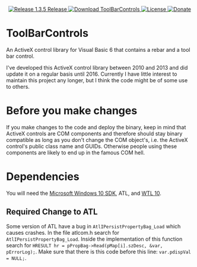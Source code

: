 <p align=center>
  <a href="https://github.com/TimoKunze/ToolBarControls/releases/tag/1.3.5">
    <img alt="Release 1.3.5 Release" src="https://img.shields.io/badge/release-1.3.5-0688CB.svg">
  </a>
  <a href="https://github.com/TimoKunze/ToolBarControls/releases">
    <img alt="Download ToolBarControls" src="https://img.shields.io/badge/download-latest-0688CB.svg">
  </a>
  <a href="https://github.com/TimoKunze/ToolBarControls/blob/master/LICENSE">
    <img alt="License" src="https://img.shields.io/badge/license-MIT-0688CB.svg">
  </a>
  <a href="https://www.paypal.com/xclick/business=TKunze71216%40gmx.de&item_name=ToolBarControls&no_shipping=1&tax=0&currency_code=EUR">
    <img alt="Donate" src="https://img.shields.io/badge/%24-donate-E44E4A.svg">
  </a>
</p>

# ToolBarControls
An ActiveX control library for Visual Basic 6 that contains a rebar and a tool bar control.

I've developed this ActiveX control library between 2010 and 2013 and did update it on a regular basis until 2016. Currently I have little interest to maintain this project any longer, but I think the code might be of some use to others.

# Before you make changes
If you make changes to the code and deploy the binary, keep in mind that ActiveX controls are COM components and therefore should stay binary compatible as long as you don't change the COM object's, i.e. the ActiveX control's public class name and GUIDs. Otherwise people using these components are likely to end up in the famous COM hell.

# Dependencies
You will need the [Microsoft Windows 10 SDK](https://developer.microsoft.com/en-us/windows/downloads/windows-10-sdk), ATL, and [WTL 10](https://sourceforge.net/projects/wtl/).

## Required Change to ATL
Some version of ATL have a bug in ```AtlIPersistPropertyBag_Load``` which causes crashes. In the file atlcom.h search for ```AtlIPersistPropertyBag_Load```. Inside the implementation of this function search for ```HRESULT hr = pPropBag->Read(pMap[i].szDesc, &var, pErrorLog);```. Make sure that there is this code before this line: ```var.pdispVal = NULL;```.
